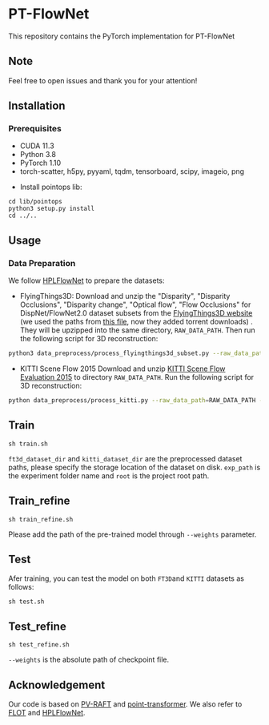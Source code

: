 PT-FlowNet
===
This repository contains the PyTorch implementation for PT-FlowNet

## Note
Feel free to open issues and thank you for your attention!


## Installation

### Prerequisites

- CUDA 11.3
- Python 3.8
- PyTorch 1.10
- torch-scatter, h5py, pyyaml, tqdm, tensorboard, scipy, imageio, png

+ Install pointops lib:
```
cd lib/pointops
python3 setup.py install
cd ../..
```

## Usage

### Data Preparation
We follow [HPLFlowNet](https://web.cs.ucdavis.edu/~yjlee/projects/cvpr2019-HPLFlowNet.pdf) to prepare the datasets:
* FlyingThings3D:
Download and unzip the "Disparity", "Disparity Occlusions", "Disparity change", "Optical flow", "Flow Occlusions" for DispNet/FlowNet2.0 dataset subsets from the [FlyingThings3D website](https://lmb.informatik.uni-freiburg.de/resources/datasets/SceneFlowDatasets.en.html) (we used the paths from [this file](https://lmb.informatik.uni-freiburg.de/data/FlyingThings3D_subset/FlyingThings3D_subset_all_download_paths.txt), now they added torrent downloads)
. They will be upzipped into the same directory, `RAW_DATA_PATH`. Then run the following script for 3D reconstruction:

```bash
python3 data_preprocess/process_flyingthings3d_subset.py --raw_data_path RAW_DATA_PATH --save_path SAVE_PATH/FlyingThings3D_subset_processed_35m --only_save_near_pts
```

* KITTI Scene Flow 2015
Download and unzip [KITTI Scene Flow Evaluation 2015](http://www.cvlibs.net/download.php?file=data_scene_flow.zip) to directory `RAW_DATA_PATH`.
Run the following script for 3D reconstruction:

```bash
python data_preprocess/process_kitti.py --raw_data_path=RAW_DATA_PATH --save_path=SAVE_PATH/KITTI_processed_occ_final --calib_path=util/calib_cam_to_cam
```

## Train
```Shell
sh train.sh
```
`ft3d_dataset_dir` and `kitti_dataset_dir` are the preprocessed dataset paths, please specify the storage location of the dataset on disk.
`exp_path` is the experiment folder name and `root` is the project root path.

## Train_refine
```Shell
sh train_refine.sh
```
Please add the path of the pre-trained model through `--weights` parameter. 


## Test
Afer training, you can test the model on both `FT3D`and `KITTI` datasets as follows:
```Shell
sh test.sh
```
## Test_refine
```Shell
sh test_refine.sh
```
`--weights` is the absolute path of checkpoint file.

## Acknowledgement
Our code is based on [PV-RAFT](https://github.com/weiyithu/PV-RAFT) and [point-transformer](https://github.com/POSTECH-CVLab/point-transformer). We also refer to [FLOT](https://github.com/valeoai/FLOT) and [HPLFlowNet](https://github.com/laoreja/HPLFlowNet). 
